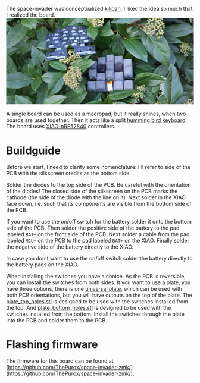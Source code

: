 The space-invader was conceptualized [kilipan](https://github.com/kilipan). I liked the idea so much that I realized the board.
![front and back view of the board](board.jpeg)

A single board can be used as a macropad, but it really shines, when two boards are used together. Then it acts like a split [humming bird keyboard](https://github.com/PJE66/hummingbird).
The board uses [XIAO-nRF52840](https://wiki.seeedstudio.com/XIAO_BLE/) controllers.

# Buildguide

Before we start, I need to clarify some nomenclature:
I'll refer to side of the PCB with the silkscreen credits as the bottom side.

Solder the diodes to the top side of the PCB. Be careful with the orientation of the diodes! The closed side of the silkscreen on the PCB marks the cathode (the side of the diode with the line on it).
Next solder in the XIAO face down, i.e. such that its components are visible from the bottom side of the PCB.

If you want to use the on/off switch for the battery solder it onto the bottom side of the PCB. Then solder the positive side of the battery to the pad labeled `BAT+` on the front side of the PCB. Next solder a cable from the pad labeled `MCU+` on the PCB to the pad labeled `BAT+` on the XIAO. Finally solder the negative side of the battery directly to the XIAO.

In case you don't want to use the on/off switch solder the battery directly to the battery pads on the XIAO.

When installing the switches you have a choice. As the PCB is reversible, you can install the switches from both sides.
It you want to use a plate, you have three options, there is one [universal plate](plate_reversible.stl), which can be used with both PCB orientations, but you will have cutouts on the top of the plate.
The [plate_top_holes.stl](plate_top_holes.stl) is designed to be used with the switches installed from the top. And [plate_bottom_holes.stl](plate_bottom_holes.stl) is designed to be used with the switches installed from the bottom.
Install the switches through the plate into the PCB and solder them to the PCB.

# Flashing firmware
The firmware for this board can be found at [https://github.com/ThePurox/space-invader-zmk/](https://github.com/ThePurox/space-invader-zmk/).
